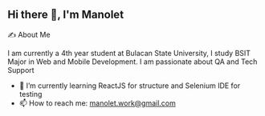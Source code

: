## Hi there 👋, I'm Manolet

✍ About Me

I am currently a 4th year student at Bulacan State University, I study BSIT Major in Web and Mobile Development. I am passionate about QA and Tech Support

- 🌱 I’m currently learning ReactJS for structure and Selenium IDE for testing
- 📫 How to reach me: manolet.work@gmail.com
<!--
**mansan001/mansan001** is a ✨ _special_ ✨ repository because its `README.md` (this file) appears on your GitHub profile.

Here are some ideas to get you started:

- 🔭 I’m currently working on ...
- 🌱 I’m currently learning ...
- 👯 I’m looking to collaborate on ...
- 🤔 I’m looking for help with ...
- 💬 Ask me about ...
- 😄 Pronouns: ...
- ⚡ Fun fact: ...
-->
